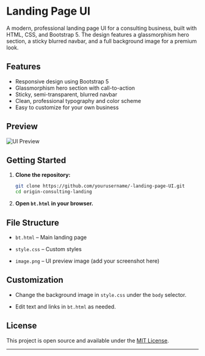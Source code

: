 # Landing Page UI

A modern, professional landing page UI for a consulting business, built with HTML, CSS, and Bootstrap 5. The design features a glassmorphism hero section, a sticky blurred navbar, and a full background image for a premium look.

## Features
- Responsive design using Bootstrap 5
- Glassmorphism hero section with call-to-action
- Sticky, semi-transparent, blurred navbar
- Clean, professional typography and color scheme
- Easy to customize for your own business

## Preview

![UI Preview](./image.png)



## Getting Started

1. **Clone the repository:**
   ```sh
   git clone https://github.com/yourusername/-landing-page-UI.git
   cd origin-consulting-landing
   ```
2. **Open `bt.html` in your browser.**

## File Structure
- `bt.html` – Main landing page
- `style.css` – Custom styles

- `image.png` – UI preview image (add your screenshot here)

## Customization
- Change the background image in `style.css` under the `body` selector.

- Edit text and links in `bt.html` as needed.

## License
This project is open source and available under the [MIT License](LICENSE).

---

